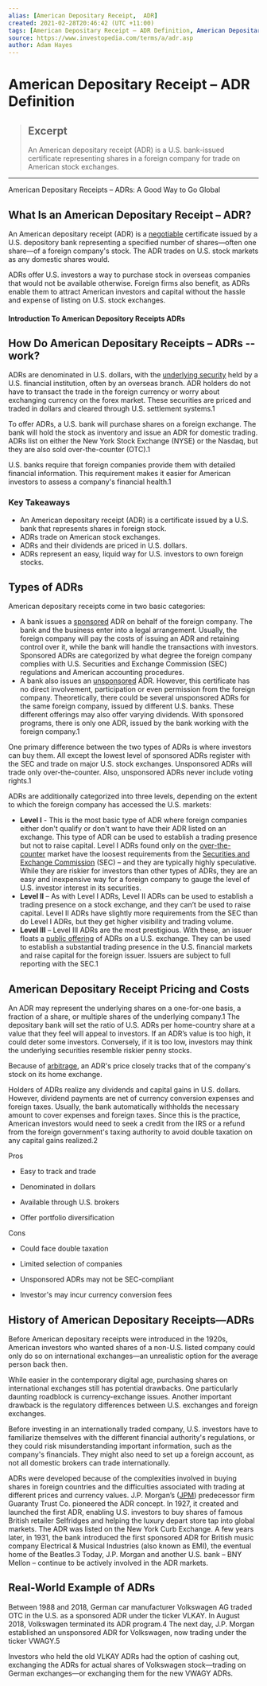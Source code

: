 ```yaml
---
alias: [American Depositary Receipt,  ADR]
created: 2021-02-28T20:46:42 (UTC +11:00)
tags: [American Depositary Receipt – ADR Definition, American Depositary Receipts – ADRs: A Good Way to Go Global]
source: https://www.investopedia.com/terms/a/adr.asp
author: Adam Hayes
---
```


# American Depositary Receipt – ADR Definition

> ## Excerpt
> An American depositary receipt (ADR) is a U.S. bank-issued certificate representing shares in a foreign company for trade on American stock exchanges.

---

American Depositary Receipts – ADRs: A Good Way to Go Global
## What Is an American Depositary Receipt – ADR?

An American depositary receipt (ADR) is a [negotiable](https://www.investopedia.com/terms/n/negotiable.asp) certificate issued by a U.S. depository bank representing a specified number of shares—often one share—of a foreign company's stock. The ADR trades on U.S. stock markets as any domestic shares would.

ADRs offer U.S. investors a way to purchase stock in overseas companies that would not be available otherwise. Foreign firms also benefit, as ADRs enable them to attract American investors and capital without the hassle and expense of listing on U.S. stock exchanges.

#### Introduction To American Depository Receipts ADRs

## How Do American Depositary Receipts – ADRs -- work?

ADRs are denominated in U.S. dollars, with the [underlying security](https://www.investopedia.com/terms/u/underlying-security.asp) held by a U.S. financial institution, often by an overseas branch. ADR holders do not have to transact the trade in the foreign currency or worry about exchanging currency on the forex market. These securities are priced and traded in dollars and cleared through U.S. settlement systems.1

To offer ADRs, a U.S. bank will purchase shares on a foreign exchange. The bank will hold the stock as inventory and issue an ADR for domestic trading. ADRs list on either the New York Stock Exchange (NYSE) or the Nasdaq, but they are also sold over-the-counter (OTC).1

U.S. banks require that foreign companies provide them with detailed financial information. This requirement makes it easier for American investors to assess a company's financial health.1

### Key Takeaways

-   An American depositary receipt (ADR) is a certificate issued by a U.S. bank that represents shares in foreign stock.
-   ADRs trade on American stock exchanges.
-   ADRs and their dividends are priced in U.S. dollars.
-   ADRs represent an easy, liquid way for U.S. investors to own foreign stocks.

## Types of ADRs

American depositary receipts come in two basic categories:

-   A bank issues a [sponsored](https://www.investopedia.com/terms/s/sponsoredadr.asp) ADR on behalf of the foreign company. The bank and the business enter into a legal arrangement. Usually, the foreign company will pay the costs of issuing an ADR and retaining control over it, while the bank will handle the transactions with investors. Sponsored ADRs are categorized by what degree the foreign company complies with U.S. Securities and Exchange Commission (SEC) regulations and American accounting procedures.
-   A bank also issues an [unsponsored](https://www.investopedia.com/terms/u/unsponsoredadr.asp) ADR. However, this certificate has no direct involvement, participation or even permission from the foreign company. Theoretically, there could be several unsponsored ADRs for the same foreign company, issued by different U.S. banks. These different offerings may also offer varying dividends. With sponsored programs, there is only one ADR, issued by the bank working with the foreign company.1

One primary difference between the two types of ADRs is where investors can buy them. All except the lowest level of sponsored ADRs register with the SEC and trade on major U.S. stock exchanges. Unsponsored ADRs will trade only over-the-counter. Also, unsponsored ADRs never include voting rights.1

ADRs are additionally categorized into three levels, depending on the extent to which the foreign company has accessed the U.S. markets:

-   **Level I** \- This is the most basic type of ADR where foreign companies either don't qualify or don't want to have their ADR listed on an exchange. This type of ADR can be used to establish a trading presence but not to raise capital. Level I ADRs found only on the [over-the-counter](https://www.investopedia.com/terms/o/otc.asp) market have the loosest requirements from the [Securities and Exchange Commission](https://www.investopedia.com/terms/s/sec.asp) (SEC) – and they are typically highly speculative. While they are riskier for investors than other types of ADRs, they are an easy and inexpensive way for a foreign company to gauge the level of U.S. investor interest in its securities.
-   **Level II** – As with Level I ADRs, Level II ADRs can be used to establish a trading presence on a stock exchange, and they can’t be used to raise capital. Level II ADRs have slightly more requirements from the SEC than do Level I ADRs, but they get higher visibility and trading volume. 
-   **Level III** – Level III ADRs are the most prestigious. With these, an issuer floats a [public offering](https://www.investopedia.com/terms/p/publicoffering.asp) of ADRs on a U.S. exchange. They can be used to establish a substantial trading presence in the U.S. financial markets and raise capital for the foreign issuer. Issuers are subject to full reporting with the SEC.1

## American Depositary Receipt Pricing and Costs

An ADR may represent the underlying shares on a one-for-one basis, a fraction of a share, or multiple shares of the underlying company.1 The depositary bank will set the ratio of U.S. ADRs per home-country share at a value that they feel will appeal to investors. If an ADR’s value is too high, it could deter some investors. Conversely, if it is too low, investors may think the underlying securities resemble riskier penny stocks.

Because of [arbitrage](https://www.investopedia.com/terms/a/arbitrage.asp), an ADR's price closely tracks that of the company's stock on its home exchange.

Holders of ADRs realize any dividends and capital gains in U.S. dollars. However, dividend payments are net of currency conversion expenses and foreign taxes. Usually, the bank automatically withholds the necessary amount to cover expenses and foreign taxes. Since this is the practice, American investors would need to seek a credit from the IRS or a refund from the foreign government's taxing authority to avoid double taxation on any capital gains realized.2

Pros

-   Easy to track and trade
    
-   Denominated in dollars
    
-   Available through U.S. brokers
    
-   Offer portfolio diversification
    

Cons

-   Could face double taxation
    
-   Limited selection of companies
    
-   Unsponsored ADRs may not be SEC-compliant
    
-   Investor's may incur currency conversion fees
    

## History of American Depositary Receipts—ADRs

Before American depositary receipts were introduced in the 1920s, American investors who wanted shares of a non-U.S. listed company could only do so on international exchanges—an unrealistic option for the average person back then.

While easier in the contemporary digital age, purchasing shares on international exchanges still has potential drawbacks. One particularly daunting roadblock is currency-exchange issues. Another important drawback is the regulatory differences between U.S. exchanges and foreign exchanges.

Before investing in an internationally traded company, U.S. investors have to familiarize themselves with the different financial authority's regulations, or they could risk misunderstanding important information, such as the company's financials. They might also need to set up a foreign account, as not all domestic brokers can trade internationally.

ADRs were developed because of the complexities involved in buying shares in foreign countries and the difficulties associated with trading at different prices and currency values. J.P. Morgan’s ([JPM](https://www.investopedia.com/markets/quote?tvwidgetsymbol=jpm)) predecessor firm Guaranty Trust Co. pioneered the ADR concept. In 1927, it created and launched the first ADR, enabling U.S. investors to buy shares of famous British retailer Selfridges and helping the luxury depart store tap into global markets. The ADR was listed on the New York Curb Exchange. A few years later, in 1931, the bank introduced the first sponsored ADR for British music company Electrical & Musical Industries (also known as EMI), the eventual home of the Beatles.3 Today, J.P. Morgan and another U.S. bank – BNY Mellon – continue to be actively involved in the ADR markets.

## Real-World Example of ADRs

Between 1988 and 2018, German car manufacturer Volkswagen AG traded OTC in the U.S. as a sponsored ADR under the ticker VLKAY. In August 2018, Volkswagen terminated its ADR program.4 The next day, J.P. Morgan established an unsponsored ADR for Volkswagen, now trading under the ticker VWAGY.5

Investors who held the old VLKAY ADRs had the option of cashing out, exchanging the ADRs for actual shares of Volkswagen stock—trading on German exchanges—or exchanging them for the new VWAGY ADRs.
